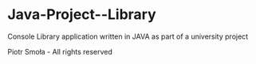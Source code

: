# Java-Project--Library
Console Library application written in JAVA as part of a university project

Piotr Smoła - All rights reserved
